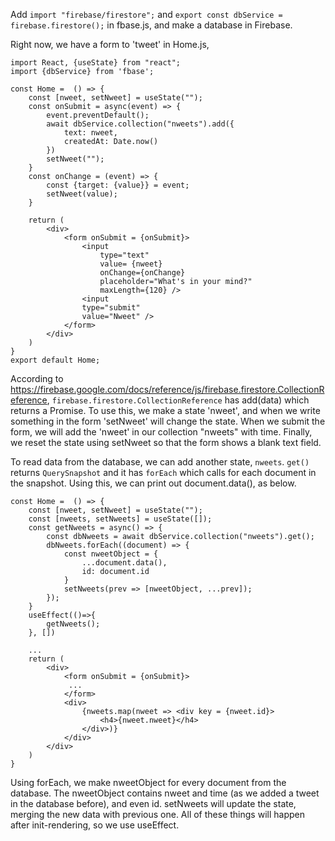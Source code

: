 Add `import "firebase/firestore";` and `export const dbService = firebase.firestore();` in fbase.js, and make a database in Firebase.

Right now, we have a form to 'tweet' in Home.js,
```
import React, {useState} from "react";
import {dbService} from 'fbase';

const Home =  () => {
    const [nweet, setNweet] = useState("");
    const onSubmit = async(event) => {
        event.preventDefault();
        await dbService.collection("nweets").add({
            text: nweet,
            createdAt: Date.now()
        })
        setNweet("");
    }
    const onChange = (event) => {
        const {target: {value}} = event;
        setNweet(value);
    }

    return (
        <div>
            <form onSubmit = {onSubmit}>
                <input 
                    type="text" 
                    value= {nweet} 
                    onChange={onChange}
                    placeholder="What's in your mind?" 
                    maxLength={120} />
                <input 
                type="submit" 
                value="Nweet" />
            </form>
        </div>
    )
}
export default Home;
```
According to https://firebase.google.com/docs/reference/js/firebase.firestore.CollectionReference, `firebase.firestore.CollectionReference` has add(data) which returns a Promise. To use this, we make a state 'nweet', and when we write something in the form 'setNweet' will change the state. When we submit the form, we will add the 'nweet' in our collection "nweets" with time. Finally, we reset the state using setNweet so that the form shows a blank text field. 

To read data from the database, we can add another state, `nweets`. `get()` returns `QuerySnapshot` and it has `forEach` which calls for each document in the snapshot. Using this, we can print out document.data(), as below. 

```
const Home =  () => {
    const [nweet, setNweet] = useState("");
    const [nweets, setNweets] = useState([]);
    const getNweets = async() => {
        const dbNweets = await dbService.collection("nweets").get();
        dbNweets.forEach((document) => {
            const nweetObject = {
                ...document.data(),
                id: document.id
            }
            setNweets(prev => [nweetObject, ...prev]);
        });
    }
    useEffect(()=>{
        getNweets();
    }, [])

    ...
    return (
        <div>
            <form onSubmit = {onSubmit}>
             ...
            </form>
            <div>
                {nweets.map(nweet => <div key = {nweet.id}>
                    <h4>{nweet.nweet}</h4>
                </div>)}
            </div>
        </div>
    )
}
```
Using forEach, we make nweetObject for every document from the database. The nweetObject contains nweet and time (as we added a tweet in the database before), and even id. setNweets will update the state, merging the new data with previous one. All of these things will happen after init-rendering, so we use useEffect.

